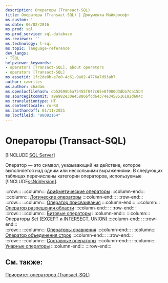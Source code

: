 ```yaml
---
description: Операторы (Transact-SQL)
title: Операторы (Transact-SQL) | Документы Майкрософт
ms.custom: ''
ms.date: 06/02/2016
ms.prod: sql
ms.prod_service: sql-database
ms.reviewer: ''
ms.technology: t-sql
ms.topic: language-reference
dev_langs:
- TSQL
helpviewer_keywords:
- operators [Transact-SQL], about operators
- operators [Transact-SQL]
ms.assetid: 1fc2de8b-e7e0-4c61-9a02-4776a7d93ab7
author: cawrites
ms.author: chadam
ms.openlocfilehash: db52698b5a75455f047c65e8f980d3dbb7da15b4
ms.sourcegitcommit: a9e982e30e458866fcd64374e3458516182d604c
ms.translationtype: HT
ms.contentlocale: ru-RU
ms.lasthandoff: 01/11/2021
ms.locfileid: "98092164"
---
```

# <a name="operators-transact-sql"></a>Операторы (Transact-SQL)
[!INCLUDE [SQL Server](../../includes/applies-to-version/sqlserver.md)]

  Оператор — это символ, указывающий на действие, которое выполняется над одним или несколькими выражениями. В следующих таблицах перечислены категории операторов, используемые [!INCLUDE[ssNoVersion](../../includes/ssnoversion-md.md)].  
  
:::row:::
    :::column:::
        [Арифметические операторы](../../t-sql/language-elements/arithmetic-operators-transact-sql.md)
    :::column-end:::
    :::column:::
        [Логические операторы](../../t-sql/language-elements/logical-operators-transact-sql.md)
    :::column-end:::
:::row-end:::  
:::row:::
    :::column:::
        [Оператор присваивания](../../t-sql/language-elements/assignment-operator-transact-sql.md)
    :::column-end:::
    :::column:::
        [Оператор разрешения области](../../t-sql/language-elements/scope-resolution-operator-transact-sql.md)
    :::column-end:::
:::row-end:::  
:::row:::
    :::column:::
        [Битовые операторы](../../t-sql/language-elements/bitwise-operators-transact-sql.md)
    :::column-end:::
    :::column:::
        Операторы Set ([EXCEPT и INTERSECT](../../t-sql/language-elements/set-operators-except-and-intersect-transact-sql.md), [UNION](../../t-sql/language-elements/set-operators-union-transact-sql.md))
    :::column-end:::
:::row-end:::  
:::row:::
    :::column:::
        [Операторы сравнения](../../t-sql/language-elements/comparison-operators-transact-sql.md)
    :::column-end:::
    :::column:::
        [Оператор объединения строк](../../t-sql/language-elements/string-operators-transact-sql.md)
    :::column-end:::
:::row-end:::  
:::row:::
    :::column:::
        [Составные операторы](../../t-sql/language-elements/compound-operators-transact-sql.md)
    :::column-end:::
    :::column:::
        [Унарные операторы](../../t-sql/language-elements/unary-operators-positive.md)
    :::column-end:::
:::row-end:::
 
## <a name="see-also"></a>См. также:  
 [Приоритет операторов (Transact-SQL)](../../t-sql/language-elements/operator-precedence-transact-sql.md)  
  
  
